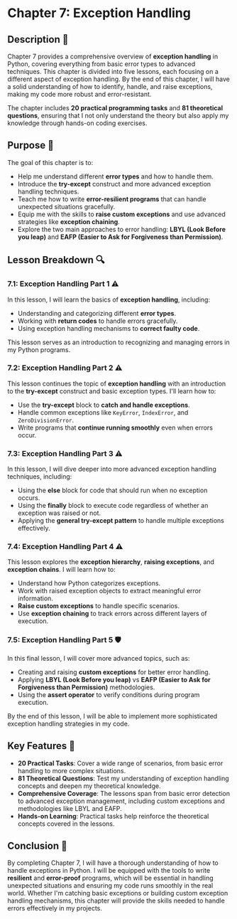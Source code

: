 # Chapter 7: Exception Handling

## Description 📝

Chapter 7 provides a comprehensive overview of **exception handling** in Python, covering everything from basic error types to advanced techniques.
This chapter is divided into five lessons, each focusing on a different aspect of exception handling. By the end of this chapter, I will have a solid understanding of how to identify, handle, and raise exceptions, making my code more robust and error-resistant.

The chapter includes **20 practical programming tasks** and **81 theoretical questions**, ensuring that I not only understand the theory but also apply my knowledge through hands-on coding exercises.

## Purpose 🎯

The goal of this chapter is to:

-   Help me understand different **error types** and how to handle them.
-   Introduce the **try-except** construct and more advanced exception handling techniques.
-   Teach me how to write **error-resilient programs** that can handle unexpected situations gracefully.
-   Equip me with the skills to **raise custom exceptions** and use advanced strategies like **exception chaining**.
-   Explore the two main approaches to error handling: **LBYL (Look Before you leap)** and **EAFP (Easier to Ask for Forgiveness than Permission)**.

## Lesson Breakdown 🔍

### 7.1: Exception Handling Part 1 ⚠️

In this lesson, I will learn the basics of **exception handling**, including:

-   Understanding and categorizing different **error types**.
-   Working with **return codes** to handle errors gracefully.
-   Using exception handling mechanisms to **correct faulty code**.

This lesson serves as an introduction to recognizing and managing errors in my Python programs.

### 7.2: Exception Handling Part 2 ⚠️

This lesson continues the topic of **exception handling** with an introduction to the **try-except** construct and basic exception types. I'll learn how to:

-   Use the **try-except** block to **catch and handle exceptions**.
-   Handle common exceptions like `KeyError`, `IndexError`, and `ZeroDivisionError`.
-   Write programs that **continue running smoothly** even when errors occur.

### 7.3: Exception Handling Part 3 ⚠️

In this lesson, I will dive deeper into more advanced exception handling techniques, including:

-   Using the **else** block for code that should run when no exception occurs.
-   Using the **finally** block to execute code regardless of whether an exception was raised or not.
-   Applying the **general try-except pattern** to handle multiple exceptions effectively.

### 7.4: Exception Handling Part 4 ⚠️

This lesson explores the **exception hierarchy**, **raising exceptions**, and **exception chains**. I will learn how to:

-   Understand how Python categorizes exceptions.
-   Work with raised exception objects to extract meaningful error information.
-   **Raise custom exceptions** to handle specific scenarios.
-   Use **exception chaining** to track errors across different layers of execution.

### 7.5: Exception Handling Part 5 🛡️

In this final lesson, I will cover more advanced topics, such as:

-   Creating and raising **custom exceptions** for better error handling.
-   Applying **LBYL (Look Before you leap)** vs **EAFP (Easier to Ask for Forgiveness than Permission)** methodologies.
-   Using the **assert operator** to verify conditions during program execution.

By the end of this lesson, I will be able to implement more sophisticated exception handling strategies in my code.

## Key Features 🚀

-   **20 Practical Tasks**: Cover a wide range of scenarios, from basic error handling to more complex situations.
-   **81 Theoretical Questions**: Test my understanding of exception handling concepts and deepen my theoretical knowledge.
-   **Comprehensive Coverage**: The lessons span from basic error detection to advanced exception management, including custom exceptions and methodologies like LBYL and EAFP.
-   **Hands-on Learning**: Practical tasks help reinforce the theoretical concepts covered in the lessons.

## Conclusion 🚀

By completing Chapter 7, I will have a thorough understanding of how to handle exceptions in Python.
I will be equipped with the tools to write **resilient** and **error-proof** programs, which will be essential in handling unexpected situations and ensuring my code runs smoothly in the real world.
Whether I'm catching basic exceptions or building custom exception handling mechanisms, this chapter will provide the skills needed to handle errors effectively in my projects.
